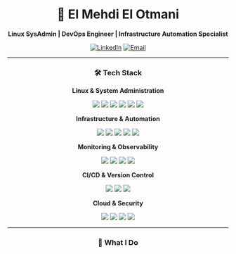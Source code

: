<div align="center">

# 👋 El Mehdi El Otmani

**Linux SysAdmin | DevOps Engineer | Infrastructure Automation Specialist**

[![LinkedIn](https://img.shields.io/badge/LinkedIn-0077B5?style=for-the-badge&logo=linkedin&logoColor=white)](https://www.linkedin.com/in/elmehdielotmani/)
[![Email](https://img.shields.io/badge/Email-D14836?style=for-the-badge&logo=gmail&logoColor=white)](mailto:elmehdielotmani11@gmail.com)

---

### 🛠️ Tech Stack

**Linux & System Administration**
<p>
<img src="https://img.shields.io/badge/Linux-FCC624?style=for-the-badge&logo=linux&logoColor=black" />
<img src="https://img.shields.io/badge/Ubuntu-E95420?style=for-the-badge&logo=ubuntu&logoColor=white" />
<img src="https://img.shields.io/badge/Debian-A81D33?style=for-the-badge&logo=debian&logoColor=white" />
<img src="https://img.shields.io/badge/RHEL-EE0000?style=for-the-badge&logo=redhat&logoColor=white" />
<img src="https://img.shields.io/badge/CentOS-262577?style=for-the-badge&logo=centos&logoColor=white" />
<img src="https://img.shields.io/badge/Bash-4EAA25?style=for-the-badge&logo=gnubash&logoColor=white" />
</p>

**Infrastructure & Automation**
<p>
<img src="https://img.shields.io/badge/Ansible-EE0000?style=for-the-badge&logo=ansible&logoColor=white" />
<img src="https://img.shields.io/badge/Terraform-7B42BC?style=for-the-badge&logo=terraform&logoColor=white" />
<img src="https://img.shields.io/badge/Proxmox-E57000?style=for-the-badge&logo=proxmox&logoColor=white" />
<img src="https://img.shields.io/badge/Docker-2496ED?style=for-the-badge&logo=docker&logoColor=white" />
<img src="https://img.shields.io/badge/Kubernetes-326CE5?style=for-the-badge&logo=kubernetes&logoColor=white" />
</p>

**Monitoring & Observability**
<p>
<img src="https://img.shields.io/badge/Zabbix-EE0000?style=for-the-badge&logo=zabbix&logoColor=white" />
<img src="https://img.shields.io/badge/Prometheus-E6522C?style=for-the-badge&logo=prometheus&logoColor=white" />
<img src="https://img.shields.io/badge/Grafana-F46800?style=for-the-badge&logo=grafana&logoColor=white" />
<img src="https://img.shields.io/badge/Nagios-000000?style=for-the-badge&logo=nagios&logoColor=white" />
</p>

**CI/CD & Version Control**
<p>
<img src="https://img.shields.io/badge/GitLab_CI-FC6D26?style=for-the-badge&logo=gitlab&logoColor=white" />
<img src="https://img.shields.io/badge/GitHub_Actions-2088FF?style=for-the-badge&logo=githubactions&logoColor=white" />
<img src="https://img.shields.io/badge/Git-F05032?style=for-the-badge&logo=git&logoColor=white" />
</p>

**Cloud & Security**
<p>
<img src="https://img.shields.io/badge/AWS-232F3E?style=for-the-badge&logo=amazonaws&logoColor=white" />
<img src="https://img.shields.io/badge/Azure-0078D4?style=for-the-badge&logo=microsoftazure&logoColor=white" />
<img src="https://img.shields.io/badge/Wazuh-005571?style=for-the-badge&logo=security&logoColor=white" />
<img src="https://img.shields.io/badge/MISP-1C4E80?style=for-the-badge&logo=security&logoColor=white" />
</p>

---

### 💼 What I Do

